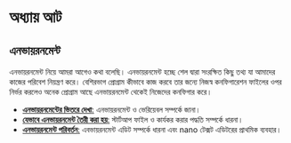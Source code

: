 # অধ্যায় আট #

## এনভায়রনমেন্ট ##

এনভায়রনমেন্ট নিয়ে আমরা আগেও কথা বলেছি। এনভায়রনমেন্ট হচ্ছে শেল দ্বারা সংরক্ষিত কিছু তথ্য যা আমাদের কাজের পরিবেশ নিয়ন্ত্রণ করে। বেশিরভাগ প্রোগ্রাম কীভাবে কাজ করবে তার জন্যে নিজস্ব কনফিগারেশন ফাইলের ওপর নির্ভর করলেও অনেক প্রোগ্রাম আছে এনভায়রনমেন্ট থেকেই নিজেদের কনফিগার করে।

*  [**এনভায়রনমেন্টের ভিতরে দেখা**:](2.8.1.seethrough.md) এনভায়রনমেন্ট ও ভেরিয়েবল সম্পর্কে জানা।
*  [**যেভাবে এনভায়রনমেন্ট তৈরী করা হয়**:](2.8.2.envestablished.md) স্টার্টআপ ফাইল ও কার্যকর করার পদ্ধতি সম্পর্কে ধারনা।
*  [**এনভায়রনমেন্ট পরিবর্তন**:](2.8.3.envmodify.md) এবভায়রনমেন্ট এডিট সম্পর্কে ধারনা এবং nano টেক্সট এডিটরের প্রাথমিক ব্যবহার।